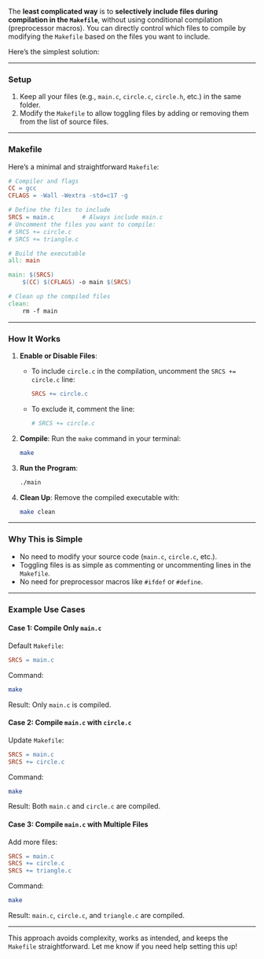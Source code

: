 The **least complicated way** is to **selectively include files during compilation in the `Makefile`**, without using conditional compilation (preprocessor macros). You can directly control which files to compile by modifying the `Makefile` based on the files you want to include.

Here’s the simplest solution:

---

### **Setup**

1. Keep all your files (e.g., `main.c`, `circle.c`, `circle.h`, etc.) in the same folder.
2. Modify the `Makefile` to allow toggling files by adding or removing them from the list of source files.

---

### **Makefile**

Here’s a minimal and straightforward `Makefile`:

```Makefile
# Compiler and flags
CC = gcc
CFLAGS = -Wall -Wextra -std=c17 -g

# Define the files to include
SRCS = main.c        # Always include main.c
# Uncomment the files you want to compile:
# SRCS += circle.c
# SRCS += triangle.c

# Build the executable
all: main

main: $(SRCS)
	$(CC) $(CFLAGS) -o main $(SRCS)

# Clean up the compiled files
clean:
	rm -f main
```

---

### **How It Works**

1. **Enable or Disable Files**:
    
    - To include `circle.c` in the compilation, uncomment the `SRCS += circle.c` line:
        
        ```Makefile
        SRCS += circle.c
        ```
        
    - To exclude it, comment the line:
        
        ```Makefile
        # SRCS += circle.c
        ```
        
2. **Compile**: Run the `make` command in your terminal:
    
    ```bash
    make
    ```
    
3. **Run the Program**:
    
    ```bash
    ./main
    ```
    
4. **Clean Up**: Remove the compiled executable with:
    
    ```bash
    make clean
    ```
    

---

### **Why This is Simple**

- No need to modify your source code (`main.c`, `circle.c`, etc.).
- Toggling files is as simple as commenting or uncommenting lines in the `Makefile`.
- No need for preprocessor macros like `#ifdef` or `#define`.

---

### **Example Use Cases**

#### **Case 1: Compile Only `main.c`**

Default `Makefile`:

```Makefile
SRCS = main.c
```

Command:

```bash
make
```

Result: Only `main.c` is compiled.

#### **Case 2: Compile `main.c` with `circle.c`**

Update `Makefile`:

```Makefile
SRCS = main.c
SRCS += circle.c
```

Command:

```bash
make
```

Result: Both `main.c` and `circle.c` are compiled.

#### **Case 3: Compile `main.c` with Multiple Files**

Add more files:

```Makefile
SRCS = main.c
SRCS += circle.c
SRCS += triangle.c
```

Command:

```bash
make
```

Result: `main.c`, `circle.c`, and `triangle.c` are compiled.

---

This approach avoids complexity, works as intended, and keeps the `Makefile` straightforward. Let me know if you need help setting this up!